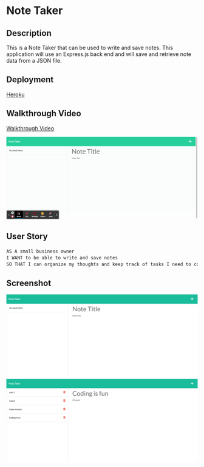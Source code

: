 # Note Taker

## Description

This is a Note Taker that can be used to write and save notes. This application will use an Express.js back end and will save and retrieve note data from a JSON file.

## Deployment 
[Heroku](https://note-taker-dark40.herokuapp.com/notes)

## Walkthrough Video

[Walkthrough Video](https://watch.screencastify.com/v/aDIsNIm8YFmYWLvZh7Cl)

![](./public/assets/walkthrough.gif)

## User Story

```md 
AS A small business owner
I WANT to be able to write and save notes
SO THAT I can organize my thoughts and keep track of tasks I need to complete
```

## Screenshot
![Home](./public/assets/home.png)
![Notes](./public/assets/notes.png)
